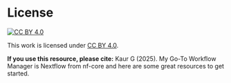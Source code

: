 # License
[![CC BY 4.0](https://i.creativecommons.org/l/by/4.0/88x31.png)](http://creativecommons.org/licenses/by/4.0/)

This work is licensed under [CC BY 4.0](http://creativecommons.org/licenses/by/4.0/). 

**If you use this resource, please cite:**
Kaur G (2025). My Go-To Workflow Manager is Nextflow from nf-core and here are some great resources to get started. 
